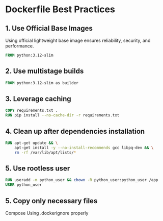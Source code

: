 # Dockerfile Best Practices
## 1. **Use Official Base Images**
Using official lightweight base image ensures reliability, security, and performance.
```dockerfile
FROM python:3.12-slim
```
## 2. **Use multistage builds** 
```dockerfile
FROM python:3.12-slim as builder
```
## 3. **Leverage caching** 
```dockerfile
COPY requirements.txt .
RUN pip install --no-cache-dir -r requirements.txt
```
## 4. **Clean up after dependencies installation** 
```dockerfile
RUN apt-get update && \
    apt-get install -y --no-install-recommends gcc libpq-dev && \
    rm -rf /var/lib/apt/lists/*
```
## 5. **Use rootless user** 
```dockerfile
RUN useradd -m python_user && chown -R python_user:python_user /app
USER python_user
```
## 5. **Copy only necessary files** 
Compose Using .dockerignore properly